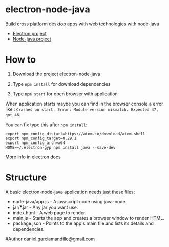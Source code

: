 # electron-node-java

Build cross platform desktop apps with web technologies with node-java

- [Electron project]
- [Node-java project]

# How to 

1) Download the project electron-node-java

2) Type ```npm install``` for download dependencies

3) Type ```npm start``` for open browser with application

When application starts maybe you can find in the browser console a error like : ```Crashes on start: Error: Module version mismatch. Expected 47, got 46```.

You can fix type this after ```npm install```:

```
export npm_config_disturl=https://atom.io/download/atom-shell
export npm_config_target=0.29.1
export npm_config_arch=x64
HOME=~/.electron-gyp npm install java --save-dev
``` 
More info in [electron docs]

# Structure

A basic electron-node-java application needs just these files:

* node-java/app.js - A javascript code using java-node.
* jar/*.jar - Any jar you want use.
* index.html - A web page to render.
* main.js - Starts the app and creates a browser window to render HTML.
* package.json - Points to the app's main file and lists its details and dependencies.
 
#Author
daniel.garciamandillo@gmail.com

[electron docs]: https://github.com/atom/electron/blob/master/docs-translations/es/tutorial/using-native-node-modules.md
[Electron project]: https://github.com/mafintosh/electron-prebuilt
[Node-java project]: https://github.com/joeferner/node-java
